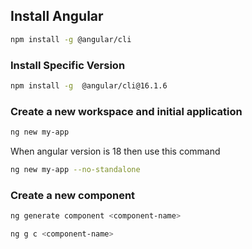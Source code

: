 ## Install Angular

```sh
npm install -g @angular/cli
```

### Install Specific Version

```sh
npm install -g  @angular/cli@16.1.6
```

### Create a new workspace and initial application

```sh
ng new my-app
```

When angular version is 18 then use this command

```sh
ng new my-app --no-standalone
```

### Create a new component

```sh
ng generate component <component-name>
```

```sh
ng g c <component-name>
```
